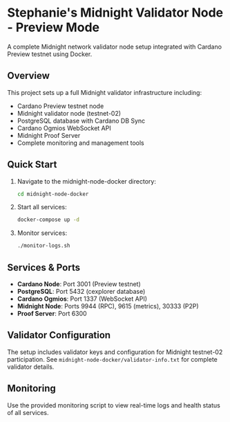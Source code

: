 # Stephanie's Midnight Validator Node - Preview Mode

A complete Midnight network validator node setup integrated with Cardano Preview testnet using Docker.

## Overview

This project sets up a full Midnight validator infrastructure including:
- Cardano Preview testnet node
- Midnight validator node (testnet-02)
- PostgreSQL database with Cardano DB Sync
- Cardano Ogmios WebSocket API
- Midnight Proof Server
- Complete monitoring and management tools

## Quick Start

1. Navigate to the midnight-node-docker directory:
   ```bash
   cd midnight-node-docker
   ```

2. Start all services:
   ```bash
   docker-compose up -d
   ```

3. Monitor services:
   ```bash
   ./monitor-logs.sh
   ```

## Services & Ports

- **Cardano Node**: Port 3001 (Preview testnet)
- **PostgreSQL**: Port 5432 (cexplorer database)
- **Cardano Ogmios**: Port 1337 (WebSocket API)
- **Midnight Node**: Ports 9944 (RPC), 9615 (metrics), 30333 (P2P)
- **Proof Server**: Port 6300

## Validator Configuration

The setup includes validator keys and configuration for Midnight testnet-02 participation. See `midnight-node-docker/validator-info.txt` for complete validator details.

## Monitoring

Use the provided monitoring script to view real-time logs and health status of all services.
